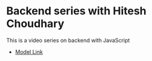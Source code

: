 # Backend series with Hitesh Choudhary

This is a video series on backend with JavaScript
- [Model Link](https://app.eraser.io/workspace/YtPqZ1VogxGy1jzIDkzj)